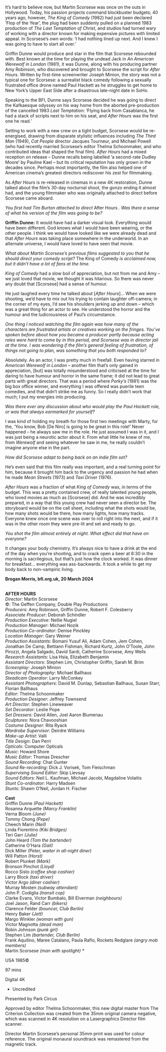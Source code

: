 
It’s hard to believe now, but Martin Scorsese was once on the outs in Hollywood. Today, his passion projects command blockbuster budgets; 40 years ago, however, _The King of Comedy_ (1982) had just been declared ‘Flop of the Year’, the plug had been suddenly pulled on a planned 1983 production of _The Last Temptation of Christ_, and studios had turned wary of working with a director known for making expensive pictures with limited appeal. In Scorsese’s own words: ‘I had nothing lined up next. And I knew I was going to have to start all over.’

Griffin Dunne would produce and star in the film that Scorsese rebounded with. Best known at the time for playing the undead Jack in _An American Werewolf in London_ (1981), it was Dunne, along with his producing partner Amy Robinson, who discovered and brought to Scorsese the script for _After Hours_. Written by first-time screenwriter Joseph Minion, the story was not a typical one for Scorsese: a surrealist black comedy following a sexually frustrated office drone named Paul Hackett as he struggles to get home to New York’s Upper East Side after a disastrous late-night date in SoHo.

Speaking to the BFI, Dunne says Scorsese decided he was going to direct the Kafkaesque odyssey on his way home from the aborted pre-production of the cancelled 1983 _Last Temptation_: ‘Flying back from Casablanca, he had a stack of scripts next to him on his seat, and _After Hours_ was the first one he read.’

Setting to work with a new crew on a tight budget, Scorsese would be re-energised, drawing from disparate stylistic influences including _The Third Man_ (1949), _Cat People_ director Jacques Tourneur, and Michael Powell (who had recently married Scorsese’s editor Thelma Schoonmaker, and who contributed ideas that shaped the final film). _After Hours_ had a mixed reception on release – Dunne recalls being labelled ‘a second-rate Dudley Moore’ by Pauline Kael – but its critical reputation has only grown in the decades since. Perhaps most importantly, the film also helped one of American cinema’s greatest directors rediscover his zest for filmmaking.

As _After Hours_ is re-released in cinemas in a new 4K restoration, Dunne talked about the film’s 30-day nocturnal shoot, the gonzo ending it almost had, and the young filmmaker who was originally attached to direct before Scorsese came aboard.

_You first had Tim Burton attached to direct_ After Hours _. Was there a sense of what his version of the film was going to be?_

**Griffin Dunne:** It would have had a darker visual look. Everything would have been different. God knows what I would have been wearing, or the other people. I think we would have looked like we were already dead and that _After Hours_ was taking place somewhere in the underworld. In an alternate universe, I would have loved to have seen that movie.

_What about Martin Scorsese’s previous films suggested to you that he should direct your comedy script?_ The King of Comedy _is acclaimed now, but it didn’t have a lot of fans at the time._

_King of Comedy_ had a slow boil of appreciation, but not from me and Amy – we just loved that movie, we thought it was hilarious. So there was never any doubt that [Scorsese] had a sense of humour.

He just laughed every time he talked about [_After Hours_]… When we were shooting, we’d have to mix out his trying to contain laughter off-camera; in the corner of my eyes, I’d see his shoulders jerking up and down – which was a great thing for an actor to see. He understood the horror and the humour and the ludicrousness of Paul’s circumstance.

_One thing I noticed watching the film again was how many of the characters are frustrated artists or creatives working on the fringes. You’ve spoken before about how you became a producer partly because acting roles were hard to come by in this period, and Scorsese was in director jail at the time. I was wondering if the film’s general feeling of frustration, of things not going to plan, was something that you both responded to?_

Absolutely. As an actor, I was pretty much in freefall. Even having starred in _American Werewolf in London_ – another film that’s only gained in appreciation, [but] was totally misunderstood and criticised at the time for daring to have humour and horror in the same frame; it did not lead to great parts with great directors. That was a period where _Porky’s_ (1981) was the big box office winner, and everything I was offered was puerile teen comedies, and that didn’t strike me as funny. So I really didn’t work that much; I put my energies into producing.

_Was there ever any discussion about who would play the Paul Hackett role, or was that always earmarked for yourself?_

I was kind of holding my breath for those first two meetings with Marty, for the, ‘You know, Bob [De Niro] is going to be great in this role!’ Never happened – he always saw me in the role. He just assumed I was in it, and I was just being a neurotic actor about it. From what little he knew of me, from _Werewolf_ and seeing whatever he saw in me, he really couldn’t imagine anyone else in  the part.

_How did Scorsese adapt to being back on an indie film set?_

He’s even said that this film really was important, and a real turning point for him, because it brought him back to the urgency and passion he had when he made _Mean Streets_ (1973) and _Taxi Driver_ (1976).

_After Hours_ was a fraction of what _King of Comedy_ was, in terms of the budget. This was a pretty contained crew, of really talented young people, who loved movies as much as [Scorsese] did. And he was incredibly prepared, in a way that this young crew had never seen a director be. The storyboard would be on the call sheet, including what the shots would be, how many shots would be there, how many lights, how many tracks. Everyone knew once one scene was over to roll right into the next, and if it was in the other room they were pre-lit and set and ready to go.

_You shot the film almost entirely at night. What effect did that have on everyone?_

It changes your body chemistry. It’s always nice to have a drink at the end of the day when you’re shooting, and to crack open a beer at 6:30 in the morning is sacrilegious, but that’s just how the clock worked. It was dinner for breakfast… everything was ass-backwards. It took a while to get my body back to non-vampiric living.

**Brogan Morris, bfi.org.uk, 20 March 2024**
<br><br>

**AFTER HOURS**  
_Director_: Martin Scorsese  
©: The Geffen Company, Double Play Productions  
_Producers_: Amy Robinson, Griffin Dunne,  Robert F. Colesberry  
_Associate Producer_: Deborah Schindler  
_Production Executive_: Nellie Nugiel  
_Production Manager_: Michael Nozik  
_Production Co-ordinator_: Denise Pinckley  
_Location Manager_: Gary Weiner  
_Production Assistants_: Bomani Yusuf Ali, Adam Cohen, Jem Cohen, Jonathan De Camp, Bettiann Fishman, Richard Kurtz, John O’Toole, John Pirozzi, Angela Salgado, David Sardi, Catherine Scorsese, Amy Wells    
_Research Assistants_: Lisa Hsia, Elizabeth Benjamin  
_Assistant Directors_: Stephen Lim,  Christopher Griffin, Sarah M. Brim  
_Screenplay_: Joseph Minion  
_Director of Photography_: Michael Ballhaus  
_Steadicam Operator_: Larry McConkey  
_Assistant Photographers_: David M. Dunlap, Sebastian Ballhaus, Susan Starr, Florian Ballhaus  
_Editor_: Thelma Schoonmaker  
_Production Designer_: Jeffrey Townsend  
_Art Director_: Stephen Lineweaver  
_Set Decorator_: Leslie Pope  
_Set Dressers_: David Allen, Joel Aaron Blumenau  
_Sculptures_: Nora Chavooshian  
_Costume Designer_: Rita Ryack  
_Wardrobe Supervisor_: Deirdre Williams  
_Make-up Artist_: Valli  
_Title Design_: Dan Perri  
_Opticals_: Computer Opticals  
_Music_: Howard Shore  
_Music Editor_: Thomas Drescher  
_Sound Recording_: Chat Gunter  
_Sound Re-recording_: Dick J. Vorisek,  Tom Fleischman  
_Supervising Sound Editor_: Skip Lievsay  
_Sound Editors_: Neil L. Kaufman, Michael Jacobi, Magdaline Volaitis  
_Stunt Co-ordinator_: Harry Madsen  
_Stunts_: Shawn O’Neil, Jordan H. Fischer

**Cast**  
Griffin Dunne _(Paul Hackett)_  
Rosanna Arquette _(Marcy Franklin)_  
Verna Bloom _(June)_  
Tommy Chong _(Pepe)_  
Cheech Marin _(Neil)_  
Linda Fiorentino _(Kiki Bridges)_  
Teri Garr _(Julie)_  
John Heard _(Tom the bartender)_  
Catherine O’Hara _(Gail)_  
Dick Miller _(Peter, waiter in all-night diner)_  
Will Patton _(Horst)_  
Robert Plunket _(Mark)_  
Bronson Pinchot _(Lloyd)_  
Rocco Sisto _(coffee shop cashier)_  
Larry Block _(taxi driver)_  
Victor Argo _(diner cashier)_  
Murray Mosten _(subway attendant)_  
John P. Codiglia _(transit cop)_  
Clarke Evans, Victor Bumbalo, Bill Elverman _(neighbours)_  
Joel Jason, Rand Carr _(bikers)_  
Clarence Felder _(bouncer, Club Berlin)_  
Henry Baker _(Jett)_  
Margo Winkler _(woman with gun)_  
Victor Magnotta _(dead man)_  
Robin Johnson _(punk girl)_  
Stephen Lim _(bartender, Club Berlin)_  
Frank Aquilino, Maree Catalano, Paula Raflo, Rockets Redglare _(angry mob members)_  
Martin Scorsese _(man with spotlight) *_

USA 1985©

97 mins

Digital 4K

* Uncredited

Presented by Park Circus

Approved by editor Thelma Schoonmaker, this new digital master from The Criterion Collection was created from the 35mm original camera negative, which was scanned in 4K resolution on a Lasergraphics Director film scanner.

Director Martin Scorsese’s personal 35mm print was used for colour reference. The original monaural soundtrack was remastered from the magnetic track.
<!--stackedit_data:
eyJoaXN0b3J5IjpbLTExMzI4MDMwOTNdfQ==
-->
